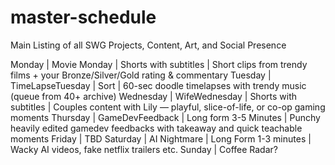 # master-schedule
Main Listing of all SWG Projects, Content, Art, and Social Presence

Monday      | Movie Monday       | Shorts with subtitles  | Short clips from trendy films + your Bronze/Silver/Gold rating & commentary
Tuesday     | TimeLapseTuesday   | Sort                   | 60-sec doodle timelapses with trendy music (queue from 40+ archive)
Wednesday   | WifeWednesday      | Shorts with subtitles  | Couples content with Lily — playful, slice-of-life, or co-op gaming moments
Thursday    | GameDevFeedback    | Long form 3-5 Minutes  | Punchy heavily edited gamedev feedbacks with takeaway and quick teachable moments
Friday      | TBD
Saturday    | AI Nightmare       | Long Form 1-3 minutes  | Wacky AI videos, fake netflix trailers etc.
Sunday      | Coffee Radar?
